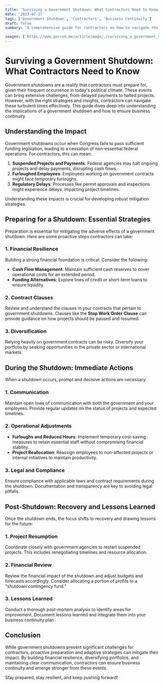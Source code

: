 ```yaml
---
title: 'Surviving a Government Shutdown: What Contractors Need to Know'
date: '2023-07-17'
tags: ['Government Shutdown', 'Contractors', 'Business Continuity']
draft: false
summary: 'A comprehensive guide for contractors on how to navigate the uncertainties and challenges of a government shutdown, ensuring business continuity and stability.'

images: ['https://www.govcon.me/articleimage/./surviving_a_government_shutdown_what_contractors_need_to_know.webp']
---
```


# Surviving a Government Shutdown: What Contractors Need to Know

Government shutdowns are a reality that contractors must prepare for, given their frequent occurrence in today's political climate. These events can bring extensive challenges, from delayed payments to halted projects. However, with the right strategies and insights, contractors can navigate these turbulent times effectively. This guide dives deep into understanding the implications of a government shutdown and how to ensure business continuity.

## Understanding the Impact

Government shutdowns occur when Congress fails to pass sufficient funding legislation, leading to a cessation of non-essential federal operations. For contractors, this can mean:

1. **Suspended Projects and Payments**: Federal agencies may halt ongoing projects and delay payments, disrupting cash flows.
2. **Furloughed Employees**: Employees working on government contracts might face temporary furloughs.
3. **Regulatory Delays**: Processes like permit approvals and inspections might experience delays, impacting project timelines.

Understanding these impacts is crucial for developing robust mitigation strategies.

## Preparing for a Shutdown: Essential Strategies

Preparation is essential for mitigating the adverse effects of a government shutdown. Here are some proactive steps contractors can take:

### 1. Financial Resilience

Building a strong financial foundation is critical. Consider the following:

- **Cash Flow Management**: Maintain sufficient cash reserves to cover operational costs for an extended period.
- **Funding Alternatives**: Explore lines of credit or short-term loans to ensure liquidity.

### 2. Contract Clauses

Review and understand the clauses in your contracts that pertain to government shutdowns. Clauses like the **Stop Work Order Clause** can provide guidance on how projects should be paused and resumed.

### 3. Diversification

Relying heavily on government contracts can be risky. Diversify your portfolio by seeking opportunities in the private sector or international markets.

## During the Shutdown: Immediate Actions

When a shutdown occurs, prompt and decisive actions are necessary:

### 1. Communication

Maintain open lines of communication with both the government and your employees. Provide regular updates on the status of projects and expected timelines.

### 2. Operational Adjustments

- **Furloughs and Reduced Hours**: Implement temporary cost-saving measures to retain essential staff without compromising financial stability.
- **Project Reallocation**: Reassign employees to non-affected projects or internal initiatives to maintain productivity.

### 3. Legal and Compliance

Ensure compliance with applicable laws and contract requirements during the shutdown. Documentation and transparency are key to avoiding legal pitfalls.

## Post-Shutdown: Recovery and Lessons Learned

Once the shutdown ends, the focus shifts to recovery and drawing lessons for the future:

### 1. Project Resumption

Coordinate closely with government agencies to restart suspended projects. This includes renegotiating timelines and resource allocation.

### 2. Financial Review

Review the financial impact of the shutdown and adjust budgets and forecasts accordingly. Consider allocating a portion of profits to a "shutdown contingency fund."

### 3. Lessons Learned

Conduct a thorough post-mortem analysis to identify areas for improvement. Document lessons learned and integrate them into your business continuity plan.

## Conclusion

While government shutdowns present significant challenges for contractors, proactive preparation and adaptive strategies can mitigate their impact. By building financial resilience, diversifying portfolios, and maintaining clear communication, contractors can ensure business continuity and emerge stronger from these events.

Stay prepared, stay resilient, and keep pushing forward!